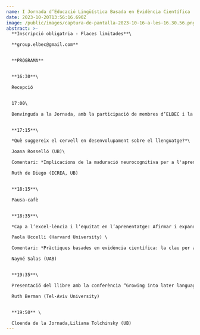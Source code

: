 ```yaml
---
name: I Jornada d’Educació Lingüística Basada en Evidència Científica
date: 2023-10-20T13:56:16.690Z
image: /public/images/captura-de-pantalla-2023-10-16-a-les-16.30.56.png
abstract: >-
  **Inscripció obligatria - Places limitades**\

  **g﻿roup.elbec@gmail.com** 


  **P﻿ROGRAMA**


  **16:30**\

  Recepció


  17:00\

  Benvinguda a la Jornada, amb la participació de membres d’ELBEC i la Directora del Dept. de Fil. Catalana i Lingüística General (UB), Mariona Taulé


  **17:15**\

  *Què suggereix el cervell en desenvolupament sobre el llenguatge?*\

  Joana Rosselló (UB)\

  Comentari: *Implicacions de la maduració neurocognitiva per a l'aprenentatge i l'educació*\

  Ruth de Diego (ICREA, UB)


  **18:15**\

  Pausa-cafè


  **18:35**\

  *Cap a l’excel·lència i l’equitat en l’aprenentatge: Afirmar i expandre les habilitats del llenguatge a l’escola*\

  Paola Uccelli (Harvard University) \

  Comentari: *Pràctiques basades en evidència científica: la clau per a l’èxit en l’ensenyament de la llengua escrita* \

  Naymé Salas (UAB)


  **19:35**\

  Presentació del llibre amb la conferència “Growing into later language”\

  Ruth Berman (Tel-Aviv University)


  **19:50** \

  Cloenda de la Jornada,Liliana Tolchinsky (UB)
---
```

